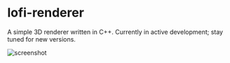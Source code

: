 # lofi-renderer
A simple 3D renderer written in C++. Currently in active development; stay tuned for new versions.

![screenshot](https://imgur.com/a/vqIta1q)

